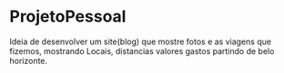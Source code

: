 # ProjetoPessoal
Ideia de desenvolver um site(blog) que mostre fotos e as viagens que fizemos, mostrando Locais, distancias valores gastos partindo de belo horizonte. 

